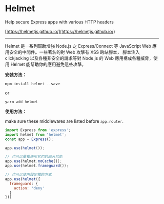 # Helmet

Help secure Express apps with various HTTP headers

[https://helmetjs.github.io/](https://helmetjs.github.io/)

---

Helmet 是一系列幫助增強 Node.js 之 Express/Connect 等 JavaScript Web 應用安全的中間件。一些著名的對 Web 攻擊有 XSS 跨站腳本， 腳本注入 clickjacking 以及各種非安全的請求等對 Node.js 的 Web 應用構成各種威脅，使用 Helmet 能幫助你的應用避免這些攻擊。

**安裝方法：**

```
npm install helmet --save
```

or

```
yarn add helmet
```



**使用方法：**

make sure these middlewares are listed before `app.router`.

```js
import Express from 'express';
import helmet from 'helmet';
const app = Express();

app.use(helmet());

// 也可以單獨使用它們的部分功能
app.use(helmet.noCache());
app.use(helmet.frameguard());

// 也可以使用設定檔的方式
app.use(helmet({
  frameguard: {
    action: 'deny'
  }
}))
```



